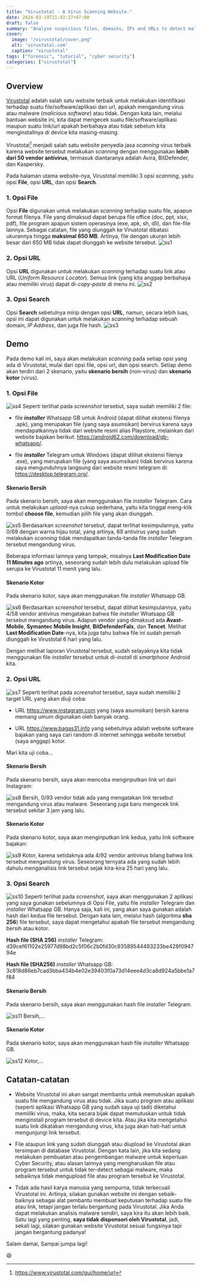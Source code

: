 ```yaml
---
title: "Virustotal - A Virus Scanning Website."
date: 2024-03-19T21:43:27+07:00
draft: false
summary: "Analyse suspicious files, domains, IPs and URLs to detect malware and other breaches, automatically share them with the security community."
cover:
  image: "/virustotal/cover.png"
  alt: 'virustotal.com'
  caption: "virustotal"
tags: ["forensic", "tutorial", "cyber security"]
categories: ["virustotal"]
---
```


## Overview

[Virustotal](https://www.virustotal.com/gui/home/url) adalah salah satu website terbaik untuk melakukan identifikasi terhadap suatu file/software/aplikasi dan url, apakah mengandung virus atau malware (*malicious software*) atau tidak. Dengan kata lain, melalui bantuan website ini, kita dapat mengecek suatu file/software/aplikasi maupun suatu link/url apakah berbahaya atau tidak sebelum kita menginstallnya di device kita masing-masing.

Virustotal[^1] menjadi salah satu website penyedia jasa *scanning* virus terbaik karena website tersebut melakukan *scanning* dengan menggunakan **lebih dari 50 vendor antivirus**, termasuk diantaranya adalah Avira, BitDefender, dan Kaspersky.

Pada halaman utama website-nya, Virustotal memiliki 3 opsi *scanning*, yaitu opsi **File**, opsi **URL**, dan opsi **Search**. 

### 1. Opsi File 
Opsi **File** digunakan untuk melakukan *scanning* terhadap suatu file, apapun format filenya. File yang dimaksud dapat berupa file office (doc, ppt, xlsx, pdf), file program apapun sistem operasinya (exe, apk, sh, dll), dan file-file lainnya. Sebagai catatan, file yang diunggah ke Virustotal dibatasi ukurannya hingga **maksimal 650 MB**. Artinya, file dengan ukuran lebih besar dari 650 MB tidak dapat diunggah ke website tersebut.
![ss1](/virustotal/ss1.png)

### 2. Opsi URL 
Opsi **URL** digunakan untuk melakukan *scanning* terhadap suatu link atau URL (*Uniform Resource Locator*). Semua link (yang kita anggap berbahaya atau memiliki virus) dapat di-*copy-paste* di menu ini.
![ss2](/virustotal/ss2.png)

### 3. Opsi Search
Opsi **Search** sebetulnya mirip dengan opsi **URL**, namun, secara lebih luas, opsi ini dapat digunakan untuk melakukan *scanning* terhadap sebuah domain, *IP Address*, dan juga file hash.
![ss3](/virustotal/ss3.png)


## Demo

Pada demo kali ini, saya akan melakukan *scanning* pada setiap opsi yang ada di Virustotal, mulai dari opsi file, opsi url, dan opsi search. Setiap demo akan terdiri dari 2 skenario, yaitu **skenario bersih** (non-virus) dan **skenario kotor** (virus).

### 1. Opsi File

![ss4](/virustotal/ss4.png)
Seperti terlihat pada *screenshot* tersebut, saya sudah memiliki 2 file:

- file ***installer*** Whatsapp GB untuk Android (dapat dilihat ekstensi filenya .apk), yang merupakan file (yang saya asumsikan) bervirus karena saya mendapatkannya tidak dari website resmi alias Playstore, melainkan dari website bajakan berikut: https://android62.com/download/gb-whatsapp/. 

- file ***installer*** Telegram untuk Windows (dapat dilihat ekstensi filenya .exe), yang merupakan file (yang saya asumsikan) tidak bervirus karena saya mengunduhnya langsung dari website resmi telegram di: https://desktop.telegram.org/.

#### Skenario Bersih
Pada skenario bersih, saya akan menggunakan file *installer* Telegram. Cara untuk melakukan *upload*-nya cukup sederhana, yaitu kita tinggal meng-klik tombol **choose file**, kemudian pilih file yang akan diunggah.

![ss5](/virustotal/ss5.png)
Berdasarkan *screenshot* tersebut, dapat terlihat kesimpulannya, yaitu 0/69 dengan warna hijau total, yang artinya, 69 antivirus yang sudah melakukan *scanning* tidak mendapatkan tanda-tanda file *installer* Telegram tersebut mengandung virus. 

Beberapa informasi lainnya yang tampak, misalnya **Last Modification Date 11 Minutes ago** artinya, seseorang sudah lebih dulu melakukan upload file serupa ke Virustotal 11 menit yang lalu.

#### Skenario Kotor
Pada skenario kotor, saya akan menggunakan file *installer* Whatsapp GB.

![ss6](/virustotal/ss6.png)
Berdasarkan *screenshot* tersebut, dapat dilihat kesimpulannya, yaitu 4/58 vendor antivirus mengatakan bahwa file *installer* Whatsapp GB tersebut mengandung virus. Adapun vendor yang dimaksud ada **Avast-Mobile**, **Symantec Mobile Insight**, **BitDefenderFalx**, dan **Tencet**. Melihat **Last Modification Date**-nya, kita juga tahu bahwa file ini sudah pernah diunggah ke Virustotal 6 hari yang lalu.

Dengan melihat laporan Virustotal tersebut, sudah selayaknya kita tidak menggunakan file *installer* tersebut untuk di-*install* di *smartphone* Android kita.

### 2. Opsi URL

![ss7](/virustotal/ss7.png)
Seperti terlihat pada *screenshot* tersebut, saya sudah memiliki 2 target URL yang akan diuji coba:

- URL https://www.instagram.com yang (saya asumsikan) bersih karena memang umum digunakan oleh banyak orang.

- URL https://www.bagas31.info yang sebetulnya adalah website software bajakan yang saya cari random di internet sehingga website tersebut (saya anggap) kotor.

Mari kita uji coba...

#### Skenario Bersih
Pada skenario bersih, saya akan mencoba menginputkan link url dari Instagram: 

![ss8](/virustotal/ss8.png)
Bersih, 0/93 vendor tidak ada yang mengatakan link tersebut mengandung virus atau malware. Seseorang juga baru mengecek link tersebut sekitar 3 jam yang lalu.

#### Skenario Kotor
Pada skenario kotor, saya akan menginputkan link kedua, yaitu link software bajakan:

![ss9](/virustotal/ss9.png)
Kotor, karena setidaknya ada 4/92 vendor antivirus bilang bahwa link tersebut mengandung virus. Seseorang ternyata ada yang sudah lebih dahulu menganalisis link tersebut sejak kira-kira 25 hari yang lalu.

### 3. Opsi Search

![ss10](/virustotal/ss10.png)
Seperti terlihat pada *screenshot*, saya akan menggunakan 2 aplikasi yang saya gunakan sebelumnya di Opsi File, yaitu file *installer* Telegram dan *installer* Whatsapp GB. Hanya saja, kali ini, yang akan saya gunakan adalah hash dari kedua file tersebut. Dengan kata lain, melalui hash (algoritma **sha 256**) file tersebut, saya dapat mengetahui apakah file tersebut mengandung bersih atau kotor.

**Hash file (SHA 256)** *installer* Telegram: d39cef61102e25977d98bd2c5f06c2b0fd30c93589544493233be428f094794e

**Hash file (SHA256)** *installer* Whatsapp GB: 3c818d86eb7cad3bba434b4e02e39403f0a73d14eee4d3ca8d924a5bbe1a7f84

#### Skenario Bersih
Pada skenario bersih, saya akan menggunakan hash file *installer* Telegram.

![ss11](/virustotal/ss11.png)
Bersih,...

#### Skenario Kotor
Pada skenario kotor, saya akan menggunakan hash file *installer* Whatsapp GB.

![ss12](/virustotal/ss12.png)
Kotor,...

## Catatan-catatan

- Website Virustotal ini akan sangat membantu untuk memutuskan apakah suatu file mengandung virus atau tidak. Jika suatu program atau aplikasi (seperti aplikasi Whatsapp GB yang sudah saya uji tadi) diketahui memiliki virus, maka, kita secara bijak dapat memutuskan untuk tidak menginstall program tersebut di device kita. Atau jika kita mengetahui suatu link dikatakan mengandung virus, kita juga akan hati-hati untuk mengunjungi link tersebut.

- File ataupun link yang sudah diunggah atau diupload ke Virustotal akan tersimpan di database Virustotal. Dengan kata lain, jika kita sedang melakukan pembuatan atau pengembangan malware untuk keperluan Cyber Security, atau alasan lainnya yang mengharuskan file atau program tersebut untuk tidak ter-detect sebagai malware, maka sebaiknya tidak mengupload file atau program tersebut ke Virustotal.

- Tidak ada hasil karya manusia yang sempurna, tidak terkecuali Virustotal ini. Artinya, silakan gunakan website ini dengan sebaik-baiknya sebagai alat pembantu membuat keputusan terhadap suatu file atau link, tetapi jangan terlalu bergantung pada Virustotal. Jika Anda dapat melakukan analisis malware sendiri, saya kira itu akan lebih baik. Satu lagi yang penting, **saya tidak disponsori oleh Virustotal**, jadi, sekali lagi, silakan gunakan website Virustotal sesuai fungsinya tapi jangan bergantung padanya!

Salam damai,
Sampai jumpa lagi!

😄

[^1]: https://www.virustotal.com/gui/home/url